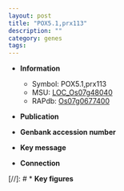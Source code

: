 ```yaml
---
layout: post
title: "POX5.1,prx113"
description: ""
category: genes
tags: 
---
```


* **Information**  
    + Symbol: POX5.1,prx113  
    + MSU: [LOC_Os07g48040](http://rice.uga.edu/cgi-bin/ORF_infopage.cgi?orf=LOC_Os07g48040)  
    + RAPdb: [Os07g0677400](http://rapdb.dna.affrc.go.jp/viewer/gbrowse_details/irgsp1?name=Os07g0677400)  

* **Publication**  

* **Genbank accession number**  

* **Key message**  

* **Connection**  

[//]: # * **Key figures**  



